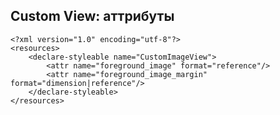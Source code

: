 ## Custom View: аттрибуты

    <?xml version="1.0" encoding="utf-8"?>
    <resources>
        <declare-styleable name="CustomImageView">
            <attr name="foreground_image" format="reference"/>
            <attr name="foreground_image_margin" format="dimension|reference"/>
        </declare-styleable>
    </resources>